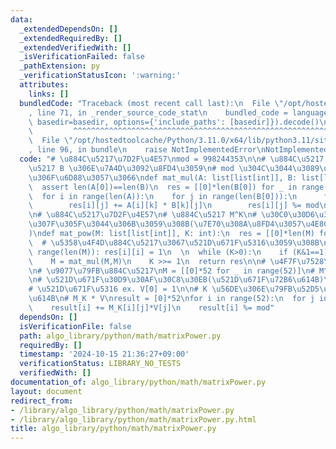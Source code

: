 ```yaml
---
data:
  _extendedDependsOn: []
  _extendedRequiredBy: []
  _extendedVerifiedWith: []
  _isVerificationFailed: false
  _pathExtension: py
  _verificationStatusIcon: ':warning:'
  attributes:
    links: []
  bundledCode: "Traceback (most recent call last):\n  File \"/opt/hostedtoolcache/Python/3.11.0/x64/lib/python3.11/site-packages/onlinejudge_verify/documentation/build.py\"\
    , line 71, in _render_source_code_stat\n    bundled_code = language.bundle(stat.path,\
    \ basedir=basedir, options={'include_paths': [basedir]}).decode()\n          \
    \         ^^^^^^^^^^^^^^^^^^^^^^^^^^^^^^^^^^^^^^^^^^^^^^^^^^^^^^^^^^^^^^^^^^^^^^^^^^^^^^^^^\n\
    \  File \"/opt/hostedtoolcache/Python/3.11.0/x64/lib/python3.11/site-packages/onlinejudge_verify/languages/python.py\"\
    , line 96, in bundle\n    raise NotImplementedError\nNotImplementedError\n"
  code: "# \u884C\u5217\u7D2F\u4E57\nmod = 998244353\n\n# \u884C\u5217 A \u3068 \u884C\
    \u5217 B \u306E\u7A4D\u3092\u8FD4\u3059\n# mod \u304C\u3044\u3089\u306A\u3044\u6642\
    \u306F\u6D88\u3057\u3066\ndef mat_mul(A: list[list[int]], B: list[list[int]]):\n\
    \  assert len(A[0])==len(B)\n  res = [[0]*len(B[0]) for _ in range(len(A))]\n\
    \  for i in range(len(A)):\n    for j in range(len(B[0])):\n      for k in range(len(B)):\n\
    \        res[i][j] += A[i][k] * B[k][j]\n        res[i][j] %= mod\n  return res\n\
    \n# \u884C\u5217\u7D2F\u4E57\n# \u884C\u5217 M^K\n# \u30C0\u30D6\u30EA\u30F3\u30B0\
    \u307F\u305F\u3044\u306B\u3059\u308B(\u7E70\u308A\u8FD4\u3057\u4E8C\u4E57\u6CD5\
    )\ndef mat_pow(M: list[list[int]], K: int):\n  res = [[0]*len(M) for _ in range(len(M))]\n\
    \  # \u5358\u4F4D\u884C\u5217\u3067\u521D\u671F\u5316\u3059\u308B\n  for i in\
    \ range(len(M)): res[i][i] = 1\n  \n  while (K>0):\n    if (K&1==1): res = mat_mul(M,res)\n\
    \    M = mat_mul(M,M)\n    K >>= 1\n  return res\n\n# \u4F7F\u7528\u4F8B////////////////////\n\
    \n# \u9077\u79FB\u884C\u5217\nM = [[0]*52 for _ in range(52)]\n# M^K\nM_K = mat_pow(M,K)\n\
    \n# \u521D\u671F\u30D9\u30AF\u30C8\u30EB(\u521D\u671F\u72B6\u614B)\nV = [0]*52\n\
    # \u521D\u671F\u5316 ex. V[0] = 1\n\n# K \u56DE\u306E\u79FB\u52D5\u5F8C\u306E\u72B6\
    \u614B\n# M_K * V\nresult = [0]*52\nfor i in range(52):\n  for j in range(52):\n\
    \    result[i] += M_K[i][j]*V[j]\n    result[i] %= mod"
  dependsOn: []
  isVerificationFile: false
  path: algo_library/python/math/matrixPower.py
  requiredBy: []
  timestamp: '2024-10-15 21:36:27+09:00'
  verificationStatus: LIBRARY_NO_TESTS
  verifiedWith: []
documentation_of: algo_library/python/math/matrixPower.py
layout: document
redirect_from:
- /library/algo_library/python/math/matrixPower.py
- /library/algo_library/python/math/matrixPower.py.html
title: algo_library/python/math/matrixPower.py
---
```

